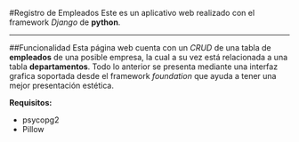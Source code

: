 #Registro de Empleados
Este es un aplicativo web realizado con el framework *Django* de **python**.

------------

##Funcionalidad
Esta página web cuenta con un *CRUD* de una tabla de **empleados** de una posible empresa, la cual a su vez está relacionada a una tabla **departamentos**. Todo lo anterior se presenta mediante una interfaz grafica soportada desde el framework *foundation* que ayuda a tener una mejor presentación estética.

**Requisitos:**
- psycopg2
- Pillow
